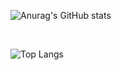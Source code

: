 ![Anurag's GitHub stats](https://github-readme-stats.vercel.app/api?username=user03061&show_icons=true&theme=radical)

<br>

![Top Langs](https://github-readme-stats.vercel.app/api/top-langs/?username=user03061&layout=compact)

<br>
